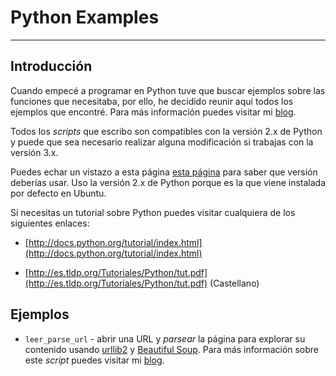 Python Examples
===============  

---

Introducción
------------


Cuando empecé a programar en Python tuve que buscar ejemplos sobre las funciones que necesitaba, por ello, he decidido reunir aquí todos los ejemplos que encontré. Para más información puedes visitar mi [blog](http://amatellanes.wordpress.com/).

Todos los *scripts* que escribo son compatibles con la versión 2.x de Python y puede que sea necesario realizar alguna modificación si trabajas con la versión 3.x.

Puedes echar un vistazo a esta página [esta página](http://wiki.python.org/moin/Python2orPython3) para saber que versión deberías usar. Uso la versión 2.x de Python porque es la que viene instalada por defecto en Ubuntu.

Si necesitas un tutorial sobre Python puedes visitar cualquiera de los siguientes enlaces:

* [http://docs.python.org/tutorial/index.html](http://docs.python.org/tutorial/index.html)

*  [http://es.tldp.org/Tutoriales/Python/tut.pdf](http://es.tldp.org/Tutoriales/Python/tut.pdf) (Castellano)


Ejemplos
---------

* `leer_parse_url` - abrir una URL y *parsear* la página para explorar su contenido usando [urllib2](http://docs.python.org/2/library/urllib2.html) y [Beautiful Soup](http://www.crummy.com/software/BeautifulSoup/). Para más información sobre este *script* puedes visitar mi [blog](http://amatellanes.wordpress.com/2013/03/18/beautifulsoup-para-explorar-paginas-web-con-python/).

